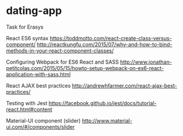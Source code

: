 # dating-app
Task for Erasys

React ES6 syntax
https://toddmotto.com/react-create-class-versus-component/
http://reactkungfu.com/2015/07/why-and-how-to-bind-methods-in-your-react-component-classes/

Configuring Webpack for ES6 React and SASS
http://www.jonathan-petitcolas.com/2015/05/15/howto-setup-webpack-on-es6-react-application-with-sass.html

React AJAX best practices
http://andrewhfarmer.com/react-ajax-best-practices/

Testing with Jest
https://facebook.github.io/jest/docs/tutorial-react.html#content

Material-UI component (slider)
http://www.material-ui.com/#/components/slider